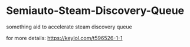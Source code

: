 # Semiauto-Steam-Discovery-Queue
something aid to accelerate steam discovery queue

for more details: https://keylol.com/t596526-1-1
